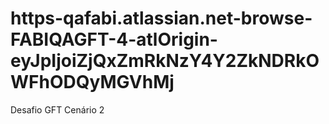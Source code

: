 # https-qafabi.atlassian.net-browse-FABIQAGFT-4-atlOrigin-eyJpIjoiZjQxZmRkNzY4Y2ZkNDRkOWFhODQyMGVhMj
Desafio GFT Cenário 2

